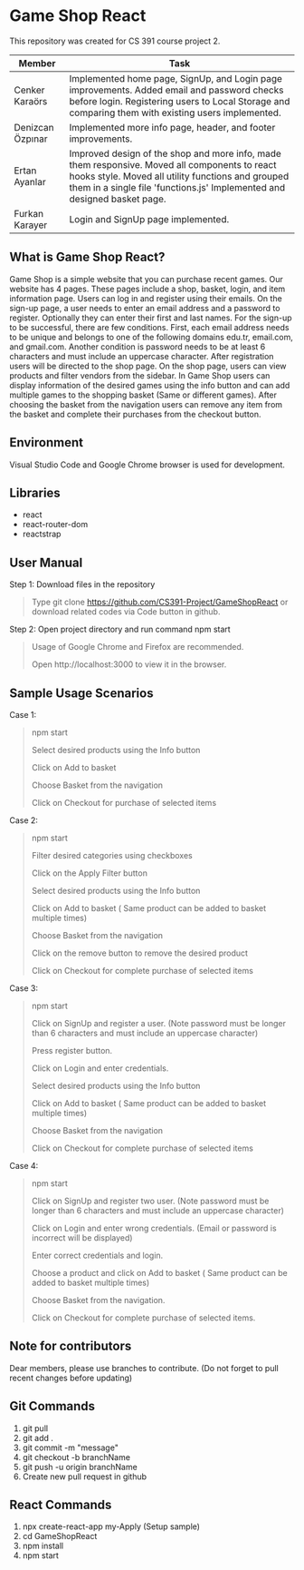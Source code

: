 # Game Shop React

This repository was created for CS 391 course project 2.

| Member | Task |
| ------- | ----- |
| Cenker Karaörs | Implemented home page, SignUp, and Login page improvements. Added email and password checks before login. Registering users to Local Storage and comparing them with existing users implemented.|
| Denizcan Özpınar | Implemented more info page, header, and footer improvements.|
| Ertan Ayanlar | Improved design of the shop and more info, made them responsive. Moved all components to react hooks style. Moved all utility functions and grouped them in a single file 'functions.js' Implemented and designed basket page. |
| Furkan Karayer | Login and SignUp page implemented. |

## What is Game Shop React?

Game Shop is a simple website that you can purchase recent games. Our website has 4 pages. These pages include a shop, basket, login, and item information page. Users can log in and register using their emails. On the sign-up page, a user needs to enter an email address and a password to register. Optionally they can enter their first and last names. For the sign-up to be successful, there are few conditions. First, each email address needs to be unique and belongs to one of the following domains edu.tr, email.com, and gmail.com. Another condition is password needs to be at least 6 characters and must include an uppercase character. After registration users will be directed to the shop page. On the shop page, users can view products and filter vendors from the sidebar. In Game Shop users can display information of the desired games using the info button and can add multiple games to the shopping basket (Same or different games). After choosing the basket from the navigation users can remove any item from the basket and complete their purchases from the checkout button.

## Environment

Visual Studio Code and Google Chrome browser is used for development.

## Libraries

* react
* react-router-dom
* reactstrap

## User Manual

Step 1:  Download files in the repository

> Type git clone https://github.com/CS391-Project/GameShopReact or download related codes via Code button in github.

Step 2: Open project directory and run command npm start

> Usage of Google Chrome and Firefox are recommended.
>
> Open http://localhost:3000 to view it in the browser.

## Sample Usage Scenarios

Case 1:

> npm start
>
> Select desired products using the Info button
>
> Click on Add to basket
>
> Choose Basket from the navigation
>
> Click on Checkout for purchase of selected items

Case 2:

> npm start
>
> Filter desired categories using checkboxes
>
> Click on the Apply Filter button
>
> Select desired products using the Info button
>
> Click on Add to basket ( Same product can be added to basket multiple times)
>
> Choose Basket from the navigation
>
> Click on the remove button to remove the desired product
>
> Click on Checkout for complete purchase of selected items

Case 3:

> npm start
>
> Click on SignUp and register a user. (Note password must be longer than 6 characters and must include an uppercase character)
>
> Press register button.
>
> Click on Login and enter credentials.
>
> Select desired products using the Info button
>
> Click on Add to basket ( Same product can be added to basket multiple times)
>
> Choose Basket from the navigation
>
> Click on Checkout for complete purchase of selected items

Case 4:

> npm start
>
> Click on SignUp and register two user. (Note password must be longer than 6 characters and must include an uppercase character)
>
> Click on Login and enter wrong credentials. (Email or password is incorrect will be displayed)
>
> Enter correct credentials and login.
>
> Choose a product and click on Add to basket ( Same product can be added to basket multiple times)
>
> Choose Basket from the navigation.
>
> Click on Checkout for complete purchase of selected items.


## Note for contributors

Dear members, please use branches to contribute. (Do not forget to pull recent changes before updating)

## Git Commands
1) git pull
2) git add .
3) git commit -m "message"
4) git checkout -b branchName
5) git push -u origin branchName
6) Create new pull request in github

## React Commands
1)  npx create-react-app my-Apply (Setup sample)
2)  cd GameShopReact
3)  npm install
4)  npm start
